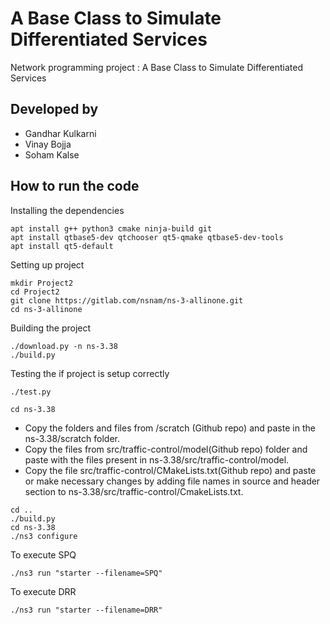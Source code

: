 # A Base Class to Simulate Differentiated Services
Network programming project : A Base Class to Simulate Differentiated Services
## Developed by
- Gandhar Kulkarni
- Vinay Bojja
- Soham Kalse

<!-- (2) complete instructions on how one can build -->
## How to run the code

Installing the dependencies
```
apt install g++ python3 cmake ninja-build git
apt install qtbase5-dev qtchooser qt5-qmake qtbase5-dev-tools
apt install qt5-default
```

Setting up project
```
mkdir Project2
cd Project2
git clone https://gitlab.com/nsnam/ns-3-allinone.git
cd ns-3-allinone
```
Building the project
```
./download.py -n ns-3.38
./build.py
```
Testing the if project is setup correctly
```
./test.py
```

```
cd ns-3.38
```
- Copy the folders and files from /scratch (Github repo) and paste in the ns-3.38/scratch folder.
- Copy the files from src/traffic-control/model(Github repo) folder and paste with the files present in ns-3.38/src/traffic-control/model.
- Copy the file src/traffic-control/CMakeLists.txt(Github repo) and paste or make necessary changes by adding file names in source and header section to ns-3.38/src/traffic-control/CmakeLists.txt.

```
cd ..
./build.py
cd ns-3.38
./ns3 configure
```
To execute SPQ
```
./ns3 run "starter --filename=SPQ"
```
To execute DRR
```
./ns3 run "starter --filename=DRR"
```

<!-- (3) the incomplete required features of your program.2 -->
